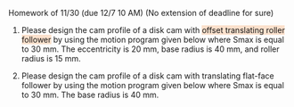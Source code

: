 Homework of 11/30 (due 12/7 10 AM) (No extension of deadline for sure) 

1. Please design the cam profile of a disk cam with <span style="background:rgba(240, 107, 5, 0.2)">offset translating roller follower</span> by using the motion program given below where Smax is equal to 30 mm. The eccentricity is 20 mm, base radius is 40 mm, and roller radius is 15 mm. 

2. Please design the cam profile of a disk cam with translating flat-face follower by using the motion program given below where Smax is equal to 30 mm. The base radius is 40 mm. 